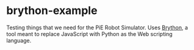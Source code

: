 # brython-example

Testing things that we need for the PiE Robot Simulator. Uses [Brython](https://brython.info/), a tool meant to replace JavaScript with Python as the Web scripting language.
